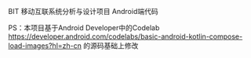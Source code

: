 BIT 移动互联系统分析与设计项目
Android端代码

PS：本项目基于Android Developer中的Codelab https://developer.android.com/codelabs/basic-android-kotlin-compose-load-images?hl=zh-cn 的源码基础上修改
